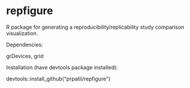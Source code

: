 # repfigure
R package for generating a reproducibility/replicability study comparison visualization.

Dependencies:

grDevices, grid

Installation (have devtools package installed):

devtools::install_github("prpatil/repfigure")
